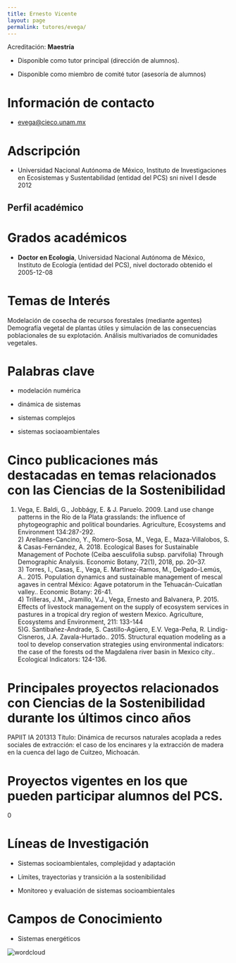```yaml
---
title: Ernesto Vicente
layout: page
permalink: tutores/evega/
---
```


Acreditación: **Maestría**


 - Disponible como tutor principal (dirección de alumnos).


 - Disponible como miembro de comité tutor (asesoría de alumnos)





# Información de contacto

 - <evega@cieco.unam.mx>





# Adscripción


 - Universidad Nacional Autónoma de México, Instituto de Investigaciones en Ecosistemas y Sustentabilidad (entidad del PCS)    sni nivel I desde 2012
 





## Perfil académico


# Grados académicos


 - **Doctor en Ecología**, Universidad Nacional Autónoma de México, Instituto de Ecología (entidad del PCS), nivel doctorado obtenido el 2005-12-08




# Temas de Interés

Modelación  de cosecha de recursos forestales (mediante agentes)
Demografía vegetal de plantas útiles y simulación de las consecuencias poblacionales de su explotación. 
Análisis multivariados de comunidades vegetales.



# Palabras clave


 - modelación numérica

 - dinámica de sistemas

 - sistemas complejos

 - sistemas sociaoambientales




# Cinco publicaciones más destacadas en temas relacionados con las Ciencias de la Sostenibilidad

1) Vega, E. Baldi, G., Jobbágy, E. &amp; J. Paruelo. 2009. Land use change patterns in the Río de la Plata grasslands: the influence of phytogeographic and political boundaries. Agriculture, Ecosystems and Environment 134:287-292.<br />2) Arellanes-Cancino, Y., Romero-Sosa, M., Vega, E., Maza-Villalobos, S. &amp; Casas-Fernández, A. 2018. Ecological Bases for Sustainable Management of Pochote (Ceiba aesculifolia subsp. parvifolia) Through Demographic Analysis. Economic Botany, 72(1), 2018, pp. 20–37.<br />3) Torres, I., Casas, E., Vega, E. Martínez-Ramos, M., Delgado-Lemús, A.. 2015. Population dynamics and sustainable management of mescal agaves in central México: Agave potatorum in the Tehuacán-Cuicatlan valley.. Economic Botany: 26-41.<br />4) Trilleras, J.M., Jramillo, V.J., Vega, Ernesto and Balvanera, P. 2015. Effects of livestock management on the supply of ecosystem services in pastures in a tropical dry region of western Mexico. Agriculture, Ecosystems and Environment, 211: 133-144<br />5)G. Santibañez-Andrade, S. Castillo-Agüero, E.V. Vega-Peña, R. Lindig-Cisneros, J.A. Zavala-Hurtado.. 2015. Structural equation modeling as a tool to develop conservation strategies using environmental indicators: the case of the forests od the Magdalena river basin in Mexico city.. Ecological Indicators: 124-136.




# Principales proyectos relacionados con Ciencias de la Sostenibilidad durante los últimos cinco años

PAPIIT IA 201313 Título: Dinámica de recursos naturales acoplada a redes sociales de extracción: el caso de los encinares y la extracción de madera en la cuenca del lago de Cuitzeo, Michoacán.




# Proyectos vigentes en los que pueden participar alumnos del PCS.

0




# Líneas de Investigación


 - Sistemas socioambientales, complejidad y adaptación

 - Límites, trayectorias y transición a la sostenibilidad

 - Monitoreo y evaluación de sistemas socioambientales





# Campos de Conocimiento

 - Sistemas energéticos



![wordcloud](https://sostenibilidad.posgrado.unam.mx/media/perfil-academico/101/wordcloud.png)
